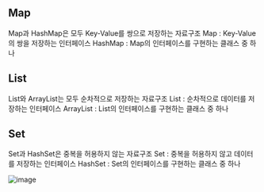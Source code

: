## Map
Map과 HashMap은 모두 Key-Value를 쌍으로 저장하는 자료구조
Map : Key-Value의 쌍을 저장하는 인터페이스
HashMap : Map의 인터페이스를 구현하는 클래스 중 하나

## List
List와 ArrayList는 모두 순차적으로 저장하는 자료구조
List : 순차적으로 데이터를 저장하는 인터페이스
ArrayList : List의 인터페이스를 구현하는 클래스 중 하나

## Set
Set과 HashSet은 중복을 허용하지 않는 자료구조
Set : 중복을 허용하지 않고 데이터를 저장하는 인터페이스
HashSet : Set의 인터페이스를 구현하는 클래스 중 하나

![image](https://github.com/98000001/CS-Study/assets/96863137/2e2a0927-c0e9-4120-8d9a-117a2b0fd7e0)
